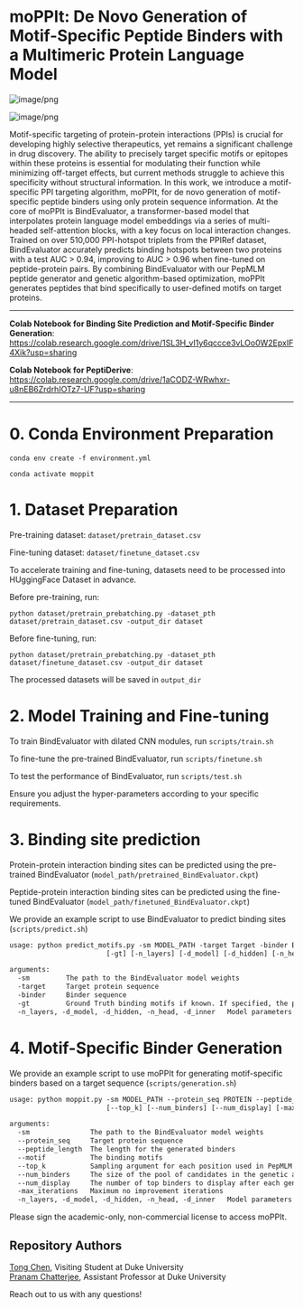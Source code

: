 # moPPIt: De Novo Generation of Motif-Specific Peptide Binders with a Multimeric Protein Language Model

![image/png](https://cdn-uploads.huggingface.co/production/uploads/649ef40be56dc456b7a36649/QuO8YvTMdCJtKgg5KIEUt.png)


![image/png](https://cdn-uploads.huggingface.co/production/uploads/649ef40be56dc456b7a36649/JWMZZy9VG2ldAPONQz5Z_.png)

Motif-specific targeting of protein-protein interactions (PPIs) is crucial for developing highly selective therapeutics, yet remains a significant challenge in drug discovery. The ability to precisely target specific motifs or epitopes within these proteins is essential for modulating their function while minimizing off-target effects, but current methods struggle to achieve this specificity without structural information. In this work, we introduce a motif-specific PPI targeting algorithm, moPPIt, for de novo generation of motif-specific peptide binders using only protein sequence information. At the core of moPPIt is BindEvaluator, a transformer-based model that interpolates protein language model embeddings via a series of multi-headed self-attention blocks, with a key focus on local interaction changes. Trained on over 510,000 PPI-hotspot triplets from the PPIRef dataset, BindEvaluator accurately predicts binding hotspots between two proteins with a test AUC > 0.94, improving to AUC > 0.96 when fine-tuned on peptide-protein pairs. By combining BindEvaluator with our PepMLM peptide generator and genetic algorithm-based optimization, moPPIt generates peptides that bind specifically to user-defined motifs on target proteins.

---
**Colab Notebook for Binding Site Prediction and Motif-Specific Binder Generation**: https://colab.research.google.com/drive/1SL3H_vI1y6qccce3vLOo0W2EpxIF4Xik?usp=sharing

**Colab Notebook for PeptiDerive**: https://colab.research.google.com/drive/1aCODZ-WRwhxr-u8nEB6ZrdrhIOTz7-UF?usp=sharing

---

# 0. Conda Environment Preparation

```
conda env create -f environment.yml

conda activate moppit
```

# 1. Dataset Preparation

Pre-training dataset: `dataset/pretrain_dataset.csv`

Fine-tuning dataset: `dataset/finetune_dataset.csv`

To accelerate training and fine-tuning, datasets need to be processed  into HUggingFace Dataset in advance.

Before pre-training, run:
```
python dataset/pretrain_prebatching.py -dataset_pth dataset/pretrain_dataset.csv -output_dir dataset
```

Before fine-tuning, run:
```
python dataset/pretrain_prebatching.py -dataset_pth dataset/finetune_dataset.csv -output_dir dataset
```

The processed datasets will be saved in `output_dir` 

# 2. Model Training and Fine-tuning

To train BindEvaluator with dilated CNN modules, run `scripts/train.sh`

To fine-tune the pre-trained BindEvaluator, run `scripts/finetune.sh`

To test the performance of BindEvaluator, run `scripts/test.sh`

Ensure you adjust the hyper-parameters according to your specific requirements.

# 3. Binding site prediction

Protein-protein interaction binding sites can be predicted using the pre-trained BindEvaluator (`model_path/pretrained_BindEvaluator.ckpt`)

Peptide-protein interaction binding sites can be predicted using the fine-tuned BindEvaluator (`model_path/finetuned_BindEvaluator.ckpt`)

We provide an example script to use BindEvaluator to predict binding sites (`scripts/predict.sh`)
``` txt
usage: python predict_motifs.py -sm MODEL_PATH -target Target -binder Binder
                        [-gt] [-n_layers] [-d_model] [-d_hidden] [-n_head] [-d_inner]

arguments:
  -sm         The path to the BindEvaluator model weights
  -target     Target protein sequence
  -binder     Binder sequence
  -gt         Ground Truth binding motifs if known. If specified, the prediction accuracy, F1 score, and MCC score will be calculated.
  -n_layers, -d_model, -d_hidden, -n_head, -d_inner   Model parameters for BindEvaluator, which should be the same as the model specified in -sm used
```

# 4. Motif-Specific Binder Generation

We provide an example script to use moPPIt for generating motif-specific binders based on a target sequence (`scripts/generation.sh`)
``` txt
usage: python moppit.py -sm MODEL_PATH --protein_seq PROTEIN --peptide_length LENGTH --motif MOTIF
                        [--top_k] [--num_binders] [--num_display] [-max_iterations] [-n_layers] [-d_model] [-d_hidden] [-n_head] [-d_inner]

arguments:
  -sm               The path to the BindEvaluator model weights
  --protein_seq     Target protein sequence
  --peptide_length  The length for the generated binders
  --motif           The binding motifs
  --top_k           Sampling argument for each position used in PepMLM
  --num_binders     The size of the pool of candidates in the genetic algorithm
  --num_display     The number of top binders to display after each generation
  -max_iterations   Maximum no improvement iterations
  -n_layers, -d_model, -d_hidden, -n_head, -d_inner   Model parameters for BindEvaluator, which should be the same as the model specified in -sm used
```

Please sign the academic-only, non-commercial license to access moPPIt. 

## Repository Authors

[Tong Chen](mailto:tong.chen2@duke.edu), Visiting Student at Duke University <br>
[Pranam Chatterjee](mailto:pranam.chatterjee@duke.edu), Assistant Professor at Duke University 

Reach out to us with any questions!
